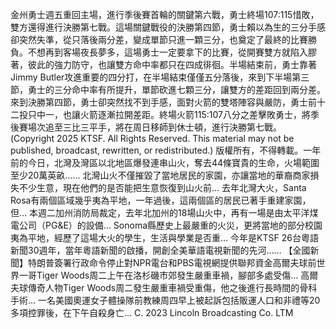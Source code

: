 金州勇士週五重回主場，進行季後賽首輪的關鍵第六戰，勇士終場107:115惜敗，雙方還得進行決勝第七戰。這場關鍵戰役的決勝第四節，勇士賴以為生的三分手感卻突然失準，從只落後兩分差，變成單節只進一顆三分，也奠定了最終的比賽勝負。不想再到客場夜長夢多，這場勇士一定要拿下的比賽，從開賽雙方就陷入膠著，彼此的強力防守，也讓雙方命中率都只在四成徘徊。半場結束前，勇士靠著Jimmy Butler攻進重要的四分打，在半場結束僅僅五分落後，來到下半場第三節，勇士的三分命中率有所提升，單節砍進七顆三分，讓雙方的差距回到兩分差。來到決勝第四節，勇士卻突然找不到手感，面對火箭的雙塔陣容與嚴防，勇士前十二投只中一，也讓火箭逐漸拉開差距。終場火箭115:107八分之差擊敗勇士，將季後賽場次追至三比三平手，將在周日移師到休士頓，進行決勝第七戰。(Copyright 2025 KTSF. All Rights Reserved. This material may not be published, broadcast, rewritten, or redistributed.)
版權所有，不得轉載。一年前的今日，北灣及灣區以北地區爆發連串山火，奪去44條寶貴的生命，火場範圍至少20萬英畝…… 北灣山火不僅摧毀了當地居民的家園，亦讓當地的華裔商家損失不少生意，現在他們的是否能把生意恢復到山火前… 去年北灣大火，Santa Rosa有兩個區域幾乎夷為平地，一年過後，這兩個區的居民已著手重建家園，但… 本週二加州消防局裁定，去年北加州的18場山火中，再有一場是由太平洋煤電公司（PG&E）的設備… Sonoma縣歷史上最嚴重的火災，更將當地的部分校園夷為平地，經歷了這場大火的學生，生活與學業是否重… 今年是KTSF 26台粵語新聞30週年，當年粵語新聞的啟播，開創全美華語電視新聞的先河…… 【全國新聞】特朗普簽署行政命令停止對NPR電台和PBS電視網提供聯邦資金高爾夫球前世界一哥Tiger Woods周二上午在洛杉磯市郊發生嚴重車禍，腳部多處受傷… 高爾夫球傳奇人物Tiger Woods周二發生嚴重車禍受重傷，他之後進行長時間的骨科手術… 一名美國奧運女子體操隊前教練周四早上被起訴包括販運人口和非禮等20多項控罪後，在下午自殺身亡… 
			C. 2023 Lincoln Broadcasting Co. LTM		